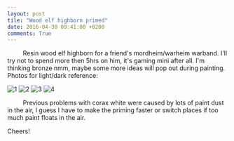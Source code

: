 ```yaml
---
layout: post
tile: "Wood elf highborn primed"
date: 2016-04-30 09:41:00 +0200
comments: True
---
```



&nbsp;&nbsp;&nbsp;&nbsp;&nbsp;&nbsp;&nbsp;&nbsp;
Resin wood elf highborn for a friend's mordheim/warheim warband. I'll try not to spend more then 5hrs on him, it's gaming mini after all. I'm thinking bronze nmm, maybe some more ideas will pop out during painting. Photos for light/dark reference:

![1](http://drive.google.com/uc?export=view&id=0B8W6Bk6dW7caekc4SkhwcG92Vm8)
![2](http://drive.google.com/uc?export=view&id=0B8W6Bk6dW7cacjUza0JjVUgwcEU)
![3](http://drive.google.com/uc?export=view&id=0B8W6Bk6dW7cac0lYdEg3ZEd3M0E)
![4](http://drive.google.com/uc?export=view&id=0B8W6Bk6dW7cadmJIQm5pbUpMcE0)
  
&nbsp;&nbsp;&nbsp;&nbsp;&nbsp;&nbsp;&nbsp;&nbsp;
Previous problems with corax white were caused by lots of paint dust in the air, I guess I have to make the priming faster or switch places if too much paint floats in the air.

Cheers!

